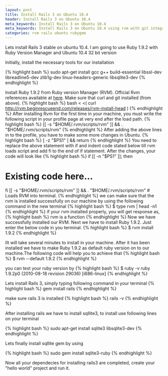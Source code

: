 ```yaml
---
layout: post
title: Install Rails 3 on Ubuntu 10.4
header: Install Rails 3 on Ubuntu 10.4
meta_keywords: Install Rails 3 on Ubuntu 10.4
meta_keywords: Install Rails 3 on Ubuntu 10.4 using rvm with git integration
categories: rvm rails ubuntu rubygem
---
```

Lets install Rails 3 stable on ubuntu 10.4. I am going to use Ruby 1.9.2 with Ruby Version Manager and Ubuntu 10.4 32 bit version

Initially, install the necessary tools for our installation

{% highlight bash %}
sudo apt-get install gcc g++ build-essential libssl-dev libreadline5-dev zlib1g-dev linux-headers-generic libsqlite3-dev
{% endhighlight %}

Install  Ruby 1.9.2 from Ruby version Manager (RVM).  Official Rvm references available at [here](http://rvm.beginrescueend.com/). Make sure that curl and git installed (from above).
{% highlight bash %}
bash < <( curl http://rvm.beginrescueend.com/releases/rvm-install-head )
{% endhighlight %}
After installing Rvm for the first time in your machine, you must write the following script in your profile page at very end after the load path.
{% highlight bash %}
[[ -s "$HOME/.rvm/scripts/rvm" ]] && . "$HOME/.rvm/scripts/rvm"
{% endhighlight %}
After adding the above lines in to the profile, you have to make some more changes in Ubuntu.
{% highlight bash %}
[ -z "$PS1" ] && return
{% endhighlight %}
You need to replace the above statement with if and indent code stated below till rvm loads script and add fi to the end of if statement. After the changes, your code will look like
{% highlight bash %}
if [[ -n "$PS1" ]]; then
# Existing code here...
fi
[[ -s "$HOME/.rvm/scripts/rvm" ]] && . "$HOME/.rvm/scripts/rvm" # Loads RVM into terminal.
{% endhighlight %}
we can make sure that the rvm is installed successfully on our machine by using the following command in the new terminal
{% highlight bash %}
$ type rvm | head -n1
{% endhighlight %}
if your rvm installed properly, you will get response as,
{% highlight bash %}
rvm is a function
{% endhighlight %}
Now we have successfully installed our RVM. Next we have to install Ruby 1.9.2. Just enter the below code in you terminal.
{% highlight bash %}
$ rvm install 1.9.2
{% endhighlight %}

IIt will take several minutes to install in your machine. After it has been installed we have to make Ruby 1.9.2 as default ruby version on to our machine.The following code will help you to achieve that
{% highlight bash %}
$ rvm --default 1.9.2
{% endhighlight %}

you can test your ruby version by
{% highlight bash %}
$ ruby -v
ruby 1.9.2p0 (2010-08-18 revision 29036) [i686-linux]
{% endhighlight %}

Lets install Rails 3, simply typing following command in your terminal
{% highlight bash %}
gem install rails
{% endhighlight %}

make sure rails 3 is installed
{% highlight bash %}
rails -v
{% endhighlight %}

After installing rails we have to install sqllite3, to install use following lines on your terminal

{% highlight bash %}
sudo apt-get install sqlite3 libsqlite3-dev
{% endhighlight %}

Lets finally install sqllite gem by using

{% highlight bash %}
sudo gem install sqlite3-ruby
{% endhighlight %}

Now all your dependecies for installing rails3 are completed, create your "hello world" project and run it.
